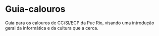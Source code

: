 # Guia-calouros
Guia para os calouros de CC/SI/ECP da Puc Rio, visando uma introdução geral da informática e da cultura que a cerca.
